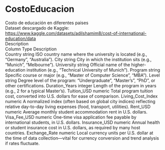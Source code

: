 # CostoEducacion
Costo de educación en diferentes paises<br>
Dataset descargado de Kaggle: https://www.kaggle.com/datasets/adilshamim8/cost-of-international-education/data<br>
Description<br>
Column 	   	    Type  	Description<br>
Country    	    string 	ISO country name where the university is located (e.g., “Germany”, “Australia”).
City 	   	      string 	City in which the institution sits (e.g., “Munich”, “Melbourne”).
University 	    string 	Official name of the higher-education institution (e.g., “Technical University of Munich”).
Program    	    string 	Specific course or major (e.g., “Master of Computer Science”, “MBA”).
Level 	   	    string 	Degree level of the program: “Undergraduate”, “Master’s”, “PhD”, or other certifications.
Duration_Years 	integer Length of the program in years (e.g., 2 for a typical Master’s).
Tuition_USD 	  numeric Total program tuition cost, converted into U.S. dollars for ease of comparison.
Living_Cost_Index numeric A normalized index (often based on global city indices) reflecting relative day-to-day living expenses (food, transport, utilities).
Rent_USD 	      numeric Average monthly student accommodation rent in U.S. dollars.
Visa_Fee_USD 	  numeric One-time visa application fee payable by international students, in U.S. dollars.
Insurance_USD 	numeric Annual health or student insurance cost in U.S. dollars, as required by many host countries.
Exchange_Rate 	numeric Local currency units per U.S. dollar at the time of data collection—vital for currency conversion and trend analysis if rates fluctuate.
